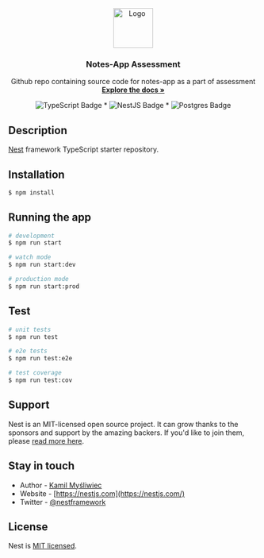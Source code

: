 
<div align="center">
  <a href="https://github.com/JoyalAJohney/Notes-App-Assessment/">
    <img src="https://raw.githubusercontent.com/othneildrew/Best-README-Template/master/images/logo.png" alt="Logo" width="80" height="80">
  </a>

  <h3 align="center">Notes-App Assessment</h3>

  <p align="center">
    Github repo containing source code for notes-app as a part of assessment
    <br />
    <a href="https://github.com/JoyalAJohney/Notes-App-Assessment/"><strong>Explore the docs »</strong></a>
    <br />
  </p>
  <img src="https://img.shields.io/badge/typescript-%23007ACC.svg?style=for-the-badge&logo=typescript&logoColor=white" alt="TypeScript Badge">
  *
  <img src="https://img.shields.io/badge/nestjs-%23E0234E.svg?style=for-the-badge&logo=nestjs&logoColor=white" alt="NestJS Badge">
  *
  <img src="https://img.shields.io/badge/postgres-%23316192.svg?style=for-the-badge&logo=postgresql&logoColor=white" alt="Postgres Badge">
</div>



## Description

[Nest](https://github.com/nestjs/nest) framework TypeScript starter repository.

## Installation

```bash
$ npm install
```

## Running the app

```bash
# development
$ npm run start

# watch mode
$ npm run start:dev

# production mode
$ npm run start:prod
```

## Test

```bash
# unit tests
$ npm run test

# e2e tests
$ npm run test:e2e

# test coverage
$ npm run test:cov
```

## Support

Nest is an MIT-licensed open source project. It can grow thanks to the sponsors and support by the amazing backers. If you'd like to join them, please [read more here](https://docs.nestjs.com/support).

## Stay in touch

- Author - [Kamil Myśliwiec](https://kamilmysliwiec.com)
- Website - [https://nestjs.com](https://nestjs.com/)
- Twitter - [@nestframework](https://twitter.com/nestframework)

## License

Nest is [MIT licensed](LICENSE).
